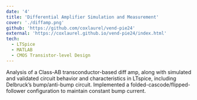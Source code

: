 ```yaml
---
date: '4'
title: 'Differential Amplifier Simulation and Measurement'
cover: './diffamp.png'
github: 'https://github.com/coxlaurel/vend-pie24'
external: 'https://coxlaurel.github.io/vend-pie24/index.html'
tech:
  - LTSpice
  - MATLAB
  - CMOS Transistor-level Design
---
```


Analysis of a Class-AB transconductor-based diff amp, along with simulated and validated circuit behavior
and characteristics in LTspice, including Delbruck’s bump/anti-bump circuit. Implemented a folded-cascode/flipped-follower configuration to maintain constant bump current.
